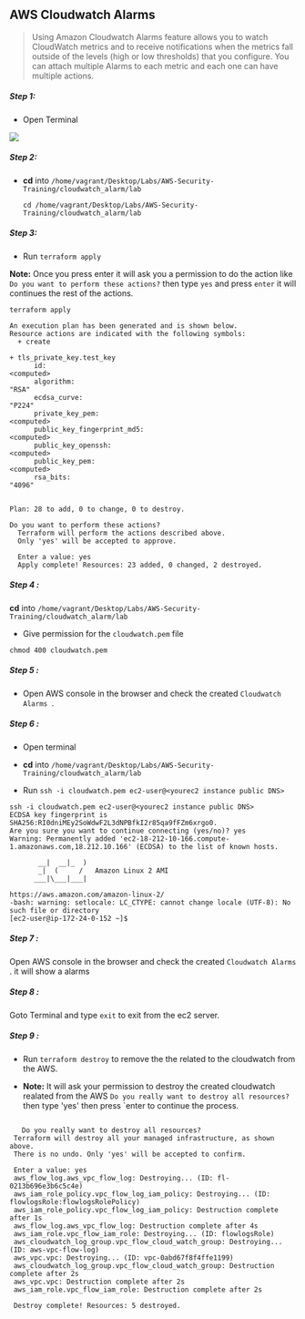 ## AWS Cloudwatch Alarms

>Using Amazon Cloudwatch Alarms feature allows you to watch CloudWatch metrics and to receive notifications when the metrics fall outside of the levels (high or low thresholds) that you configure. You can attach multiple Alarms to each metric and each one can have multiple actions.


##### Step 1:

* Open Terminal

![](img/terminal.png)

##### Step 2:

*  **cd** into  `/home/vagrant/Desktop/Labs/AWS-Security-Training/cloudwatch_alarm/lab`

    ```commandline
    cd /home/vagrant/Desktop/Labs/AWS-Security-Training/cloudwatch_alarm/lab
    ```
##### Step 3:

* Run `terraform apply`

**Note:** Once you press enter it will ask you a permission to do the action like `Do you want to perform these actions?`
then type `yes` and press `enter` it will continues the rest of the actions.

```commandline
terraform apply

An execution plan has been generated and is shown below.
Resource actions are indicated with the following symbols:
  + create

+ tls_private_key.test_key
      id:                                                                  <computed>
      algorithm:                                                           "RSA"
      ecdsa_curve:                                                         "P224"
      private_key_pem:                                                     <computed>
      public_key_fingerprint_md5:                                          <computed>
      public_key_openssh:                                                  <computed>
      public_key_pem:                                                      <computed>
      rsa_bits:                                                            "4096"


Plan: 28 to add, 0 to change, 0 to destroy.

Do you want to perform these actions?
  Terraform will perform the actions described above.
  Only 'yes' will be accepted to approve.

  Enter a value: yes
  Apply complete! Resources: 23 added, 0 changed, 2 destroyed.
```

##### Step 4 :
 
**cd** into  `/home/vagrant/Desktop/Labs/AWS-Security-Training/cloudwatch_alarm/lab`

* Give permission for the `cloudwatch.pem` file

```commandline
chmod 400 cloudwatch.pem
```

##### Step 5 :

* Open AWS console in the browser and check the created `Cloudwatch Alarms `.

##### Step 6 :

* Open terminal

* **cd** into  `/home/vagrant/Desktop/Labs/AWS-Security-Training/cloudwatch_alarm/lab`

* Run `ssh -i cloudwatch.pem ec2-user@<yourec2 instance public DNS>`

```commandline
ssh -i cloudwatch.pem ec2-user@<yourec2 instance public DNS>
ECDSA key fingerprint is SHA256:RI0dniMEy2SoWdwF2L3dNPBfkI2r85qa9fFZm6xrgo0.
Are you sure you want to continue connecting (yes/no)? yes
Warning: Permanently added 'ec2-18-212-10-166.compute-1.amazonaws.com,18.212.10.166' (ECDSA) to the list of known hosts.

       __|  __|_  )
       _|  (     /   Amazon Linux 2 AMI
      ___|\___|___|

https://aws.amazon.com/amazon-linux-2/
-bash: warning: setlocale: LC_CTYPE: cannot change locale (UTF-8): No such file or directory
[ec2-user@ip-172-24-0-152 ~]$

```

##### Step 7 :
Open AWS console in the browser and check the created `Cloudwatch Alarms `. it will show a alarms


##### Step 8 :
Goto Terminal and type `exit` to exit from the ec2 server.


##### Step 9 :
 
 * Run `terraform destroy` to remove the the related to the cloudwatch from the AWS.
 
* **Note:** It will ask your permission to destroy the created cloudwatch realated from the AWS `Do you really want to destroy all resources?` then type 'yes' then press `enter
 to continue the process.
  
 ```commandline 
 
    Do you really want to destroy all resources?
  Terraform will destroy all your managed infrastructure, as shown above.
  There is no undo. Only 'yes' will be accepted to confirm.

  Enter a value: yes
  aws_flow_log.aws_vpc_flow_log: Destroying... (ID: fl-0213b696e3b6c5c4e)
  aws_iam_role_policy.vpc_flow_log_iam_policy: Destroying... (ID: flowlogsRole:flowlogsRolePolicy)
  aws_iam_role_policy.vpc_flow_log_iam_policy: Destruction complete after 1s
  aws_flow_log.aws_vpc_flow_log: Destruction complete after 4s
  aws_iam_role.vpc_flow_iam_role: Destroying... (ID: flowlogsRole)
  aws_cloudwatch_log_group.vpc_flow_cloud_watch_group: Destroying... (ID: aws-vpc-flow-log)
  aws_vpc.vpc: Destroying... (ID: vpc-0abd67f8f4ffe1199)
  aws_cloudwatch_log_group.vpc_flow_cloud_watch_group: Destruction complete after 2s
  aws_vpc.vpc: Destruction complete after 2s
  aws_iam_role.vpc_flow_iam_role: Destruction complete after 2s

  Destroy complete! Resources: 5 destroyed.  
```
